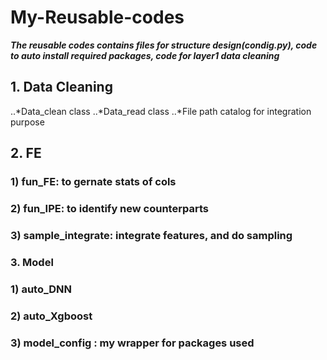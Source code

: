 # My-Reusable-codes

***The reusable codes contains files for structure design(condig.py), code to auto install required packages, code for layer1 data cleaning***

## 1. Data Cleaning
..*Data_clean class
..*Data_read class
..*File path catalog for integration purpose


## 2. FE
### 1) fun_FE: to gernate stats of cols
### 2) fun_IPE: to identify new counterparts
### 3) sample_integrate: integrate features, and do sampling

### 3. Model
### 1) auto_DNN
### 2) auto_Xgboost
### 3) model_config : my wrapper for packages used
